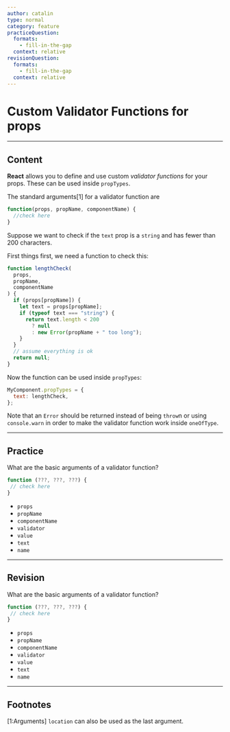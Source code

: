 ```yaml
---
author: catalin
type: normal
category: feature
practiceQuestion:
  formats:
    - fill-in-the-gap
  context: relative
revisionQuestion:
  formats:
    - fill-in-the-gap
  context: relative
---
```


# Custom Validator Functions for props


---

## Content

**React** allows you to define and use custom *validator functions* for your props. These can be used inside `propTypes`.

The standard arguments[1] for a validator function are

```jsx
function(props, propName, componentName) {
  //check here
}
```

Suppose we want to check if the `text` prop is a `string` and has fewer than 200 characters.

First things first, we need a function to check this:

```jsx
function lengthCheck(
  props,
  propName,
  componentName
) {
  if (props[propName]) {
    let text = props[propName];
    if (typeof text === "string") {
      return text.length < 200
        ? null
        : new Error(propName + " too long");
    }
  }
  // assume everything is ok
  return null;
}
```

Now the function can be used inside `propTypes`:

```jsx
MyComponent.propTypes = {
  text: lengthCheck,
};
```

Note that an `Error` should be returned instead of being `throw`n or using `console.warn` in order to make the validator function work inside `oneOfType`.


---

## Practice

What are the basic arguments of a validator function?

```jsx
function (???, ???, ???) {
 // check here
}
```

- `props`
- `propName`
- `componentName`
- `validator`
- `value`
- `text`
- `name`


---

## Revision

What are the basic arguments of a validator function?

```jsx
function (???, ???, ???) {
 // check here
}
```

- `props`
- `propName`
- `componentName`
- `validator`
- `value`
- `text`
- `name`


---

## Footnotes

[1:Arguments]
`location` can also be used as the last argument.
